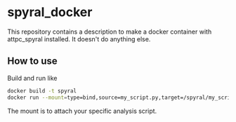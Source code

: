 # spyral_docker

This repository contains a description to make a docker container with attpc_spyral installed. It doesn't do anything else.

## How to use

Build and run like

```bash
docker build -t spyral
docker run --mount=type=bind,source=my_script.py,target=/spyral/my_script.py spyral my_script.py
```

The mount is to attach your specific analysis script.